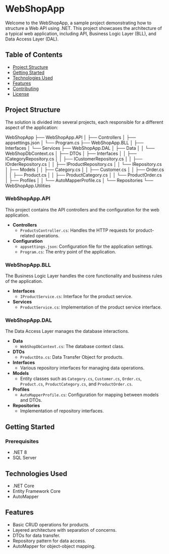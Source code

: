 ﻿# WebShopApp

Welcome to the WebShopApp, a sample project demonstrating how to structure a Web API using .NET. This project showcases the architecture of a typical web application, including API, Business Logic Layer (BLL), and Data Access Layer (DAL).

## Table of Contents

- [Project Structure](#project-structure)
- [Getting Started](#getting-started)
- [Technologies Used](#technologies-used)
- [Features](#features)
- [Contributing](#contributing)
- [License](#license)

## Project Structure

The solution is divided into several projects, each responsible for a different aspect of the application:

WebShopApp
├── WebShopApp.API
│ ├── Controllers
│ ├── appsettings.json
│ └── Program.cs
├── WebShopApp.BLL
│ ├── Interfaces
│ └── Services
├── WebShopApp.DAL
│ ├── Data
│ │ └── WebShopDbContext.cs
│ ├── DTOs
│ ├── Interfaces
│ │ ├── ICategoryRepository.cs
│ │ ├── ICustomerRepository.cs
│ │ ├── IOrderRepository.cs
│ │ ├── IProductRepository.cs
│ │ └── IRepository.cs
│ ├── Models
│ │ ├── Category.cs
│ │ ├── Customer.cs
│ │ ├── Order.cs
│ │ ├── Product.cs
│ │ ├── ProductCategory.cs
│ │ └── ProductOrder.cs
│ ├── Profiles
│ │ └── AutoMapperProfile.cs
│ └── Repositories
└── WebShopApp.Utilities


### WebShopApp.API

This project contains the API controllers and the configuration for the web application.

- **Controllers**
  - `ProductsController.cs`: Handles the HTTP requests for product-related operations.
- **Configuration**
  - `appsettings.json`: Configuration file for the application settings.
  - `Program.cs`: The entry point of the application.

### WebShopApp.BLL

The Business Logic Layer handles the core functionality and business rules of the application.

- **Interfaces**
  - `IProductService.cs`: Interface for the product service.
- **Services**
  - `ProductService.cs`: Implementation of the product service interface.

### WebShopApp.DAL

The Data Access Layer manages the database interactions.

- **Data**
  - `WebShopDbContext.cs`: The database context class.
- **DTOs**
  - `ProductDto.cs`: Data Transfer Object for products.
- **Interfaces**
  - Various repository interfaces for managing data operations.
- **Models**
  - Entity classes such as `Category.cs`, `Customer.cs`, `Order.cs`, `Product.cs`, `ProductCategory.cs`, and `ProductOrder.cs`.
- **Profiles**
  - `AutoMapperProfile.cs`: Configuration for mapping between models and DTOs.
- **Repositories**
  - Implementation of repository interfaces.

## Getting Started

### Prerequisites
- .NET 8
- SQL Server

## Technologies Used
- .NET Core
- Entity Framework Core
- AutoMapper

## Features
- Basic CRUD operations for products.
- Layered architecture with separation of concerns.
- DTOs for data transfer.
- Repository pattern for data access.
- AutoMapper for object-object mapping.